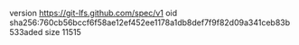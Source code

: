version https://git-lfs.github.com/spec/v1
oid sha256:760cb56bccf6f58ae12ef452ee1178a1db8def7f9f82d09a341ceb83b533aded
size 11515
